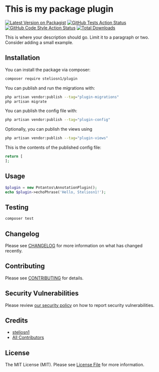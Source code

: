 # This is my package plugin

[![Latest Version on Packagist](https://img.shields.io/packagist/v/steliosn1/plugin.svg?style=flat-square)](https://packagist.org/packages/steliosn1/plugin)
[![GitHub Tests Action Status](https://img.shields.io/github/actions/workflow/status/steliosn1/plugin/run-tests.yml?branch=main&label=tests&style=flat-square)](https://github.com/steliosn1/plugin/actions?query=workflow%3Arun-tests+branch%3Amain)
[![GitHub Code Style Action Status](https://img.shields.io/github/actions/workflow/status/steliosn1/plugin/fix-php-code-styling.yml?branch=main&label=code%20style&style=flat-square)](https://github.com/steliosn1/plugin/actions?query=workflow%3A"Fix+PHP+code+styling"+branch%3Amain)
[![Total Downloads](https://img.shields.io/packagist/dt/steliosn1/plugin.svg?style=flat-square)](https://packagist.org/packages/steliosn1/plugin)



This is where your description should go. Limit it to a paragraph or two. Consider adding a small example.

## Installation

You can install the package via composer:

```bash
composer require steliosn1/plugin
```

You can publish and run the migrations with:

```bash
php artisan vendor:publish --tag="plugin-migrations"
php artisan migrate
```

You can publish the config file with:

```bash
php artisan vendor:publish --tag="plugin-config"
```

Optionally, you can publish the views using

```bash
php artisan vendor:publish --tag="plugin-views"
```

This is the contents of the published config file:

```php
return [
];
```

## Usage

```php
$plugin = new Pntantos\AnnotationPlugin();
echo $plugin->echoPhrase('Hello, Steliosn1!');
```

## Testing

```bash
composer test
```

## Changelog

Please see [CHANGELOG](CHANGELOG.md) for more information on what has changed recently.

## Contributing

Please see [CONTRIBUTING](.github/CONTRIBUTING.md) for details.

## Security Vulnerabilities

Please review [our security policy](../../security/policy) on how to report security vulnerabilities.

## Credits

- [steliosn1](https://github.com/steliosn1)
- [All Contributors](../../contributors)

## License

The MIT License (MIT). Please see [License File](LICENSE.md) for more information.
